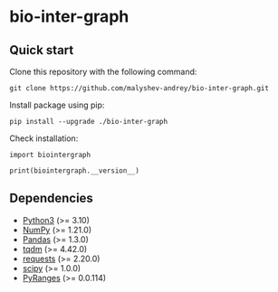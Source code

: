 # bio-inter-graph

## Quick start
Clone this repository with the following command:

```{bash}
git clone https://github.com/malyshev-andrey/bio-inter-graph.git
```

Install package using pip:
```{bash}
pip install --upgrade ./bio-inter-graph
```

Check installation:
```{python3}
import biointergraph

print(biointergraph.__version__)
```

## Dependencies

- [Python3](https://github.com/python/cpython) (>= 3.10)
- [NumPy](https://github.com/numpy/numpy) (>= 1.21.0)
- [Pandas](https://github.com/pandas-dev/pandas) (>= 1.3.0)
- [tqdm](https://github.com/tqdm/tqdm) (>= 4.42.0)
- [requests](https://github.com/psf/requests) (>= 2.20.0)
- [scipy](https://github.com/scipy/scipy) (>= 1.0.0)
- [PyRanges](https://github.com/pyranges/pyranges) (>= 0.0.114)
